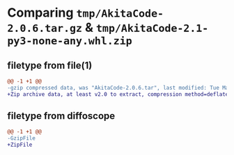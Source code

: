 # Comparing `tmp/AkitaCode-2.0.6.tar.gz` & `tmp/AkitaCode-2.1-py3-none-any.whl.zip`

## filetype from file(1)

```diff
@@ -1 +1 @@
-gzip compressed data, was "AkitaCode-2.0.6.tar", last modified: Tue May  7 10:02:11 2024, max compression
+Zip archive data, at least v2.0 to extract, compression method=deflate
```

## filetype from diffoscope

```diff
@@ -1 +1 @@
-GzipFile
+ZipFile
```

